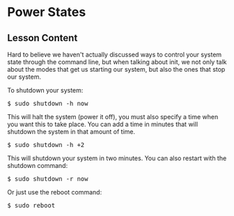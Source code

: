 # Power States

## Lesson Content

Hard to believe we haven't actually discussed ways to control your system state through the command line, but when talking about init, we not only talk about the modes that get us starting our system, but also the ones that stop our system.

To shutdown your system:

<pre>$ sudo shutdown -h now</pre>

This will halt the system (power it off), you must also specify a time when you want this to take place. You can add a time in minutes that will shutdown the system in that amount of time.

<pre>$ sudo shutdown -h +2</pre>

This will shutdown your system in two minutes. You can also restart with the shutdown command: 

<pre>$ sudo shutdown -r now</pre>

Or just use the reboot command:

<pre>$ sudo reboot</pre>


